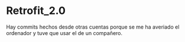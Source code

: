 # Retrofit_2.0

Hay commits hechos desde otras cuentas porque se me ha averiado el ordenador y tuve que usar el de un compañero.
